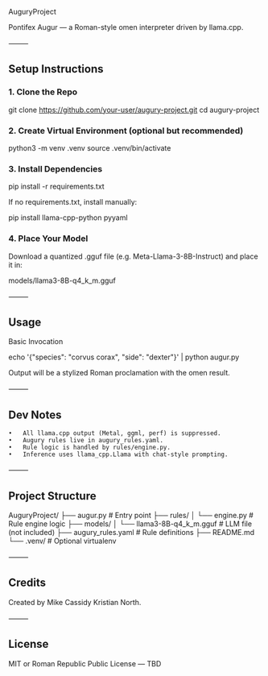 AuguryProject

Pontifex Augur — a Roman-style omen interpreter driven by llama.cpp.

⸻

## Setup Instructions

### 1. Clone the Repo

git clone https://github.com/your-user/augury-project.git
cd augury-project

### 2. Create Virtual Environment (optional but recommended)

python3 -m venv .venv
source .venv/bin/activate

### 3. Install Dependencies

pip install -r requirements.txt

If no requirements.txt, install manually:

pip install llama-cpp-python pyyaml

### 4. Place Your Model

Download a quantized .gguf file (e.g. Meta-Llama-3-8B-Instruct) and place it in:

models/llama3-8B-q4_k_m.gguf


⸻

## Usage

Basic Invocation

echo '{"species": "corvus corax", "side": "dexter"}' | python augur.py

Output will be a stylized Roman proclamation with the omen result.

⸻

## Dev Notes
	•	All llama.cpp output (Metal, ggml, perf) is suppressed.
	•	Augury rules live in augury_rules.yaml.
	•	Rule logic is handled by rules/engine.py.
	•	Inference uses llama_cpp.Llama with chat-style prompting.

⸻

## Project Structure

AuguryProject/
├── augur.py                 # Entry point
├── rules/
│   └── engine.py            # Rule engine logic
├── models/
│   └── llama3-8B-q4_k_m.gguf  # LLM file (not included)
├── augury_rules.yaml        # Rule definitions
├── README.md
└── .venv/                   # Optional virtualenv


⸻

## Credits

Created by Mike Cassidy Kristian North.

⸻

## License

MIT or Roman Republic Public License — TBD
